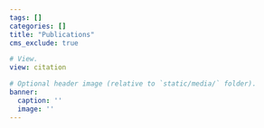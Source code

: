 ```yaml
---
tags: []
categories: []
title: "Publications"
cms_exclude: true

# View.
view: citation

# Optional header image (relative to `static/media/` folder).
banner:
  caption: ''
  image: ''
---
```


<style>
h1.lg\:text-6xl {
  font-size: 2rem !important;
}
</style>

<style>
.page-body {
  margin-top: 5.5rem !important;
}
</style>